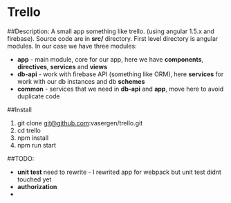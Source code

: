 # Trello 

##Description: A small app something like trello. (using angular 1.5.x and firebase).
Source code are in **src/** directory. First level directory is angular modules. In our case we have three 
 modules: 
 - **app** - main module, core for our app, here we have **components**, **directives**, **services** and **views**
 - **db-api** - work with firebase API (something like ORM), here **services** for work with our db instances and db **schemes** 
 - **common** - services that we need in **db-api** and **app**, move here to avoid duplicate code
 
##Install 
1. git clone git@github.com:vasergen/trello.git
1. cd trello
1. npm install
1. npm run start

##TODO:
 - **unit test** need to rewrite - I rewrited app for webpack but unit test didnt touched yet
 - **authorization**
 - 


